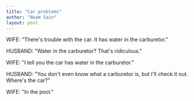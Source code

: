 ```yaml
---
title: "Car problems"
author: "Noam Sain"
layout: post
---
```


WIFE: "There's trouble with the car. It has water in the carburetor."

HUSBAND: "Water in the carburetor? That's ridiculous."

WIFE: "I tell you the car has water in the carburetor."

HUSBAND: "You don't even know what a carburetor is, but I'll check it out. Where's the car?"

WIFE: "In the pool."
